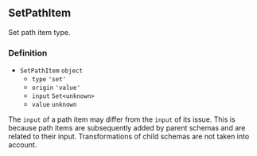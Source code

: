 SetPathItem
-----------

Set path item type.

### Definition

*   `SetPathItem` `object`
    *   `type` `'set'`
    *   `origin` `'value'`
    *   `input` `Set<unknown>`
    *   `value` `unknown`

The `input` of a path item may differ from the `input` of its issue. This is because path items are subsequently added by parent schemas and are related to their input. Transformations of child schemas are not taken into account.
